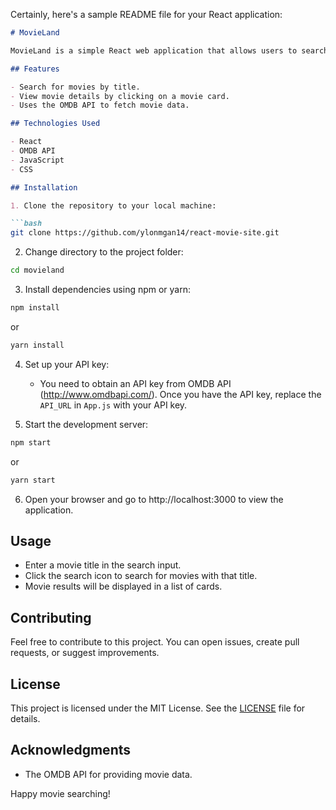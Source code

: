 Certainly, here's a sample README file for your React application:

```markdown
# MovieLand

MovieLand is a simple React web application that allows users to search for movies using the OMDB API and display the results in a list of movie cards.

## Features

- Search for movies by title.
- View movie details by clicking on a movie card.
- Uses the OMDB API to fetch movie data.

## Technologies Used

- React
- OMDB API
- JavaScript
- CSS

## Installation

1. Clone the repository to your local machine:

```bash
git clone https://github.com/ylonmgan14/react-movie-site.git
```

2. Change directory to the project folder:

```bash
cd movieland
```

3. Install dependencies using npm or yarn:

```bash
npm install
```

or

```bash
yarn install
```

4. Set up your API key:

   - You need to obtain an API key from OMDB API (http://www.omdbapi.com/). Once you have the API key, replace the `API_URL` in `App.js` with your API key.

5. Start the development server:

```bash
npm start
```

or

```bash
yarn start
```

6. Open your browser and go to http://localhost:3000 to view the application.

## Usage

- Enter a movie title in the search input.
- Click the search icon to search for movies with that title.
- Movie results will be displayed in a list of cards.

## Contributing

Feel free to contribute to this project. You can open issues, create pull requests, or suggest improvements.

## License

This project is licensed under the MIT License. See the [LICENSE](LICENSE) file for details.

## Acknowledgments

- The OMDB API for providing movie data.

Happy movie searching!
```
